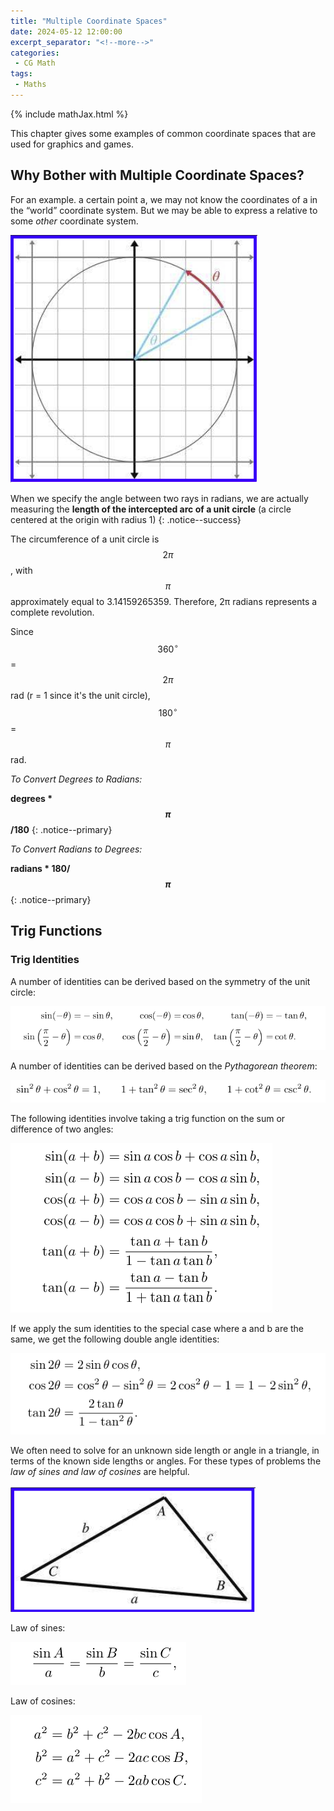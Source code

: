```yaml
---
title: "Multiple Coordinate Spaces"
date: 2024-05-12 12:00:00
excerpt_separator: "<!--more-->"
categories:
 - CG Math
tags:
 - Maths
---
```

{% include mathJax.html %}

This chapter gives some examples of common coordinate spaces that are used for graphics and games.

<!--more-->

##  Why Bother with Multiple Coordinate Spaces?

For an example. a certain point a, we may not know the coordinates of a in the “world” coordinate system. But we may be able to express a relative to some *other* coordinate system.

![Alt Text](/assets/maths/math22.png)

When we specify the angle between two rays in radians, we are actually measuring the **length of the intercepted arc of a unit circle** (a circle centered at the origin with radius 1)
{: .notice--success}

The circumference of a unit circle is  $$2\pi$$, with  $$\pi$$ approximately equal to 3.14159265359. Therefore, 2π radians represents a complete revolution.

Since $$360^{\circ}$$ = $$2\pi$$ rad (r = 1 since it's the unit circle), $$180^{\circ}$$ =  $$\pi$$ rad.

*To Convert Degrees to Radians:*

**degrees *  $$\pi$$/180**
{: .notice--primary}

*To Convert Radians to Degrees:*

**radians *  180/$$\pi$$**
{: .notice--primary}

## Trig Functions

### Trig Identities

A number of identities can be derived based on the symmetry of the unit circle:

![Alt Text](/assets/maths/math23.png)

A number of identities can be derived based on the *Pythagorean theorem*:

![Alt Text](/assets/maths/math24.png)

The following identities involve taking a trig function on the sum or difference of two angles:

![Alt Text](/assets/maths/math25.png)

If we apply the sum identities to the special case where a and b are the same, we get the following double angle identities:

![Alt Text](/assets/maths/math26.png)

We often need to solve for an unknown side length or angle in a triangle, in terms of the known side lengths or angles. For these types of problems the *law of sines and law of cosines* are helpful.

![Alt Text](/assets/maths/math27.png)

Law of sines:

![Alt Text](/assets/maths/math28.png)

Law of cosines:

![Alt Text](/assets/maths/math29.png)
